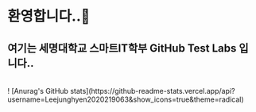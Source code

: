 ### <h1>환영합니다..👋</h1>

<h2>여기는 세명대학교 스마트IT학부 GitHub Test Labs 입니다..</h2>

<p>
  
</p>

<br />
! [Anurag's GitHub stats](https://github-readme-stats.vercel.app/api?username=Leejunghyen2020219063&show_icons=true&theme=radical)
